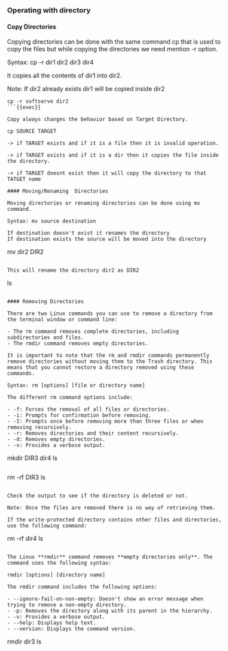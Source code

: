 ### Operating with directory

#### Copy Directories

Copying directories can be done with the same command cp that is used to copy the files but while copying the directories we need mention -r option.

Syntax: cp -r dir1 dir2 dir3 dir4

It copies all the contents of dir1 into dir2.

Note: If dir2 already exists dir1 will be copied inside dir2

```
cp -r softserve dir2
```{{exec}}

Copy always changes the behavior based on Target Directory.

cp SOURCE TARGET

-> if TARGET exists and if it is a file then it is invalid operation.

-> if TARGET exists and if it is a dir then it copies the file inside the directory.

-> if TARGET doesnt exist then it will copy the directory to that TATGET name

#### Moving/Renaming  Directories

Moving directories or renaming directories can be done using mv command.

Syntax: mv source destination

If destination doesn't exist it renames the directory
If destination exists the source will be moved into the directory

```
mv dir2 DIR2
```{{exec}}

This will rename the directory dir2 as DIR2
```
ls
```{{exec}}

#### Removing Directories

There are two Linux commands you can use to remove a directory from the terminal window or command line:

- The rm command removes complete directories, including subdirectories and files.
- The rmdir command removes empty directories.

It is important to note that the rm and rmdir commands permanently remove directories without moving them to the Trash directory. This means that you cannot restore a directory removed using these commands.

Syntax: rm [options] [file or directory name]

The different rm command options include:

- -f: Forces the removal of all files or directories.
- -i: Prompts for confirmation before removing.
- -I: Prompts once before removing more than three files or when removing recursively.
- -r: Removes directories and their content recursively.
- -d: Removes empty directories.
- -v: Provides a verbose output.

```
mkdir DIR3  dir4
ls
```{{exec}}

```
rm -rf DIR3
ls
```{{exec}}

Check the output to see if the directory is deleted or not.

Note: Once the files are removed there is no way of retrieving them.

If the write-protected directory contains other files and directories, use the following command:

```
rm -rf dir4
ls
```{{exec}}

The Linux **rmdir** command removes **empty directories only**. The command uses the following syntax:

rmdir [options] [directory name]

The rmdir command includes the following options:

- --ignore-fail-on-non-empty: Doesn't show an error message when trying to remove a non-empty directory.
- -p: Removes the directory along with its parent in the hierarchy.
- -v: Provides a verbose output.
- --help: Displays help text.
- --version: Displays the command version.

```
rmdir dir3
ls
```{{exec}}